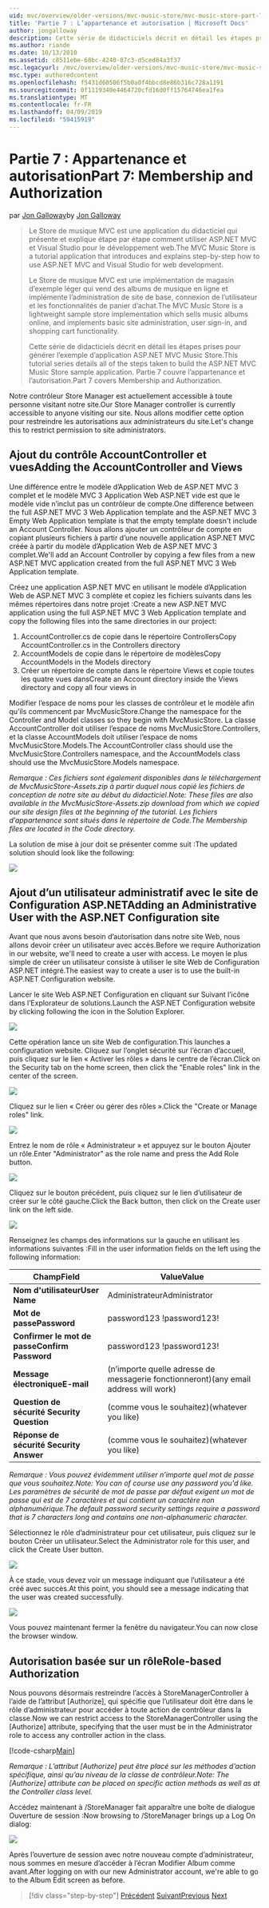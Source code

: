 ```yaml
---
uid: mvc/overview/older-versions/mvc-music-store/mvc-music-store-part-7
title: 'Partie 7 : L’appartenance et autorisation | Microsoft Docs'
author: jongalloway
description: Cette série de didacticiels décrit en détail les étapes prises pour générer l’exemple d’application ASP.NET MVC Music Store. Partie 7 couvre l’appartenance et l’autorisation.
ms.author: riande
ms.date: 10/13/2010
ms.assetid: c8511ebe-68bc-4240-87c3-d5ced84a3f37
msc.legacyurl: /mvc/overview/older-versions/mvc-music-store/mvc-music-store-part-7
msc.type: authoredcontent
ms.openlocfilehash: f5431d60506f5b0a0f4bbcd8e86b316c728a1191
ms.sourcegitcommit: 0f1119340e4464720cfd16d0ff15764746ea1fea
ms.translationtype: MT
ms.contentlocale: fr-FR
ms.lasthandoff: 04/09/2019
ms.locfileid: "59415919"
---
```

# <a name="part-7-membership-and-authorization"></a><span data-ttu-id="77438-104">Partie 7 : Appartenance et autorisation</span><span class="sxs-lookup"><span data-stu-id="77438-104">Part 7: Membership and Authorization</span></span>

<span data-ttu-id="77438-105">par [Jon Galloway](https://github.com/jongalloway)</span><span class="sxs-lookup"><span data-stu-id="77438-105">by [Jon Galloway](https://github.com/jongalloway)</span></span>

> <span data-ttu-id="77438-106">Le Store de musique MVC est une application du didacticiel qui présente et explique étape par étape comment utiliser ASP.NET MVC et Visual Studio pour le développement web.</span><span class="sxs-lookup"><span data-stu-id="77438-106">The MVC Music Store is a tutorial application that introduces and explains step-by-step how to use ASP.NET MVC and Visual Studio for web development.</span></span>  
>   
> <span data-ttu-id="77438-107">Le Store de musique MVC est une implémentation de magasin d’exemple léger qui vend des albums de musique en ligne et implémente l’administration de site de base, connexion de l’utilisateur et les fonctionnalités de panier d’achat.</span><span class="sxs-lookup"><span data-stu-id="77438-107">The MVC Music Store is a lightweight sample store implementation which sells music albums online, and implements basic site administration, user sign-in, and shopping cart functionality.</span></span>  
>   
> <span data-ttu-id="77438-108">Cette série de didacticiels décrit en détail les étapes prises pour générer l’exemple d’application ASP.NET MVC Music Store.</span><span class="sxs-lookup"><span data-stu-id="77438-108">This tutorial series details all of the steps taken to build the ASP.NET MVC Music Store sample application.</span></span> <span data-ttu-id="77438-109">Partie 7 couvre l’appartenance et l’autorisation.</span><span class="sxs-lookup"><span data-stu-id="77438-109">Part 7 covers Membership and Authorization.</span></span>


<span data-ttu-id="77438-110">Notre contrôleur Store Manager est actuellement accessible à toute personne visitant notre site.</span><span class="sxs-lookup"><span data-stu-id="77438-110">Our Store Manager controller is currently accessible to anyone visiting our site.</span></span> <span data-ttu-id="77438-111">Nous allons modifier cette option pour restreindre les autorisations aux administrateurs du site.</span><span class="sxs-lookup"><span data-stu-id="77438-111">Let's change this to restrict permission to site administrators.</span></span>

## <a name="adding-the-accountcontroller-and-views"></a><span data-ttu-id="77438-112">Ajout du contrôle AccountController et vues</span><span class="sxs-lookup"><span data-stu-id="77438-112">Adding the AccountController and Views</span></span>

<span data-ttu-id="77438-113">Une différence entre le modèle d’Application Web de ASP.NET MVC 3 complet et le modèle MVC 3 Application Web ASP.NET vide est que le modèle vide n’inclut pas un contrôleur de compte.</span><span class="sxs-lookup"><span data-stu-id="77438-113">One difference between the full ASP.NET MVC 3 Web Application template and the ASP.NET MVC 3 Empty Web Application template is that the empty template doesn't include an Account Controller.</span></span> <span data-ttu-id="77438-114">Nous allons ajouter un contrôleur de compte en copiant plusieurs fichiers à partir d’une nouvelle application ASP.NET MVC créée à partir du modèle d’Application Web de ASP.NET MVC 3 complet.</span><span class="sxs-lookup"><span data-stu-id="77438-114">We'll add an Account Controller by copying a few files from a new ASP.NET MVC application created from the full ASP.NET MVC 3 Web Application template.</span></span>

<span data-ttu-id="77438-115">Créez une application ASP.NET MVC en utilisant le modèle d’Application Web de ASP.NET MVC 3 complète et copiez les fichiers suivants dans les mêmes répertoires dans notre projet :</span><span class="sxs-lookup"><span data-stu-id="77438-115">Create a new ASP.NET MVC application using the full ASP.NET MVC 3 Web Application template and copy the following files into the same directories in our project:</span></span>

1. <span data-ttu-id="77438-116">AccountController.cs de copie dans le répertoire Controllers</span><span class="sxs-lookup"><span data-stu-id="77438-116">Copy AccountController.cs in the Controllers directory</span></span>
2. <span data-ttu-id="77438-117">AccountModels de copie dans le répertoire de modèles</span><span class="sxs-lookup"><span data-stu-id="77438-117">Copy AccountModels in the Models directory</span></span>
3. <span data-ttu-id="77438-118">Créer un répertoire de compte dans le répertoire Views et copie toutes les quatre vues dans</span><span class="sxs-lookup"><span data-stu-id="77438-118">Create an Account directory inside the Views directory and copy all four views in</span></span>

<span data-ttu-id="77438-119">Modifier l’espace de noms pour les classes de contrôleur et le modèle afin qu’ils commencent par MvcMusicStore.</span><span class="sxs-lookup"><span data-stu-id="77438-119">Change the namespace for the Controller and Model classes so they begin with MvcMusicStore.</span></span> <span data-ttu-id="77438-120">La classe AccountController doit utiliser l’espace de noms MvcMusicStore.Controllers, et la classe AccountModels doit utiliser l’espace de noms MvcMusicStore.Models.</span><span class="sxs-lookup"><span data-stu-id="77438-120">The AccountController class should use the MvcMusicStore.Controllers namespace, and the AccountModels class should use the MvcMusicStore.Models namespace.</span></span>

*<span data-ttu-id="77438-121">Remarque : Ces fichiers sont également disponibles dans le téléchargement de MvcMusicStore-Assets.zip à partir duquel nous copié les fichiers de conception de notre site au début du didacticiel.</span><span class="sxs-lookup"><span data-stu-id="77438-121">Note: These files are also available in the MvcMusicStore-Assets.zip download from which we copied our site design files at the beginning of the tutorial.</span></span> <span data-ttu-id="77438-122">Les fichiers d’appartenance sont situés dans le répertoire de Code.</span><span class="sxs-lookup"><span data-stu-id="77438-122">The Membership files are located in the Code directory.</span></span>*

<span data-ttu-id="77438-123">La solution de mise à jour doit se présenter comme suit :</span><span class="sxs-lookup"><span data-stu-id="77438-123">The updated solution should look like the following:</span></span>

![](mvc-music-store-part-7/_static/image1.png)

## <a name="adding-an-administrative-user-with-the-aspnet-configuration-site"></a><span data-ttu-id="77438-124">Ajout d’un utilisateur administratif avec le site de Configuration ASP.NET</span><span class="sxs-lookup"><span data-stu-id="77438-124">Adding an Administrative User with the ASP.NET Configuration site</span></span>

<span data-ttu-id="77438-125">Avant que nous avons besoin d’autorisation dans notre site Web, nous allons devoir créer un utilisateur avec accès.</span><span class="sxs-lookup"><span data-stu-id="77438-125">Before we require Authorization in our website, we'll need to create a user with access.</span></span> <span data-ttu-id="77438-126">Le moyen le plus simple de créer un utilisateur consiste à utiliser le site Web de Configuration ASP.NET intégré.</span><span class="sxs-lookup"><span data-stu-id="77438-126">The easiest way to create a user is to use the built-in ASP.NET Configuration website.</span></span>

<span data-ttu-id="77438-127">Lancer le site Web ASP.NET Configuration en cliquant sur Suivant l’icône dans l’Explorateur de solutions.</span><span class="sxs-lookup"><span data-stu-id="77438-127">Launch the ASP.NET Configuration website by clicking following the icon in the Solution Explorer.</span></span>

![](mvc-music-store-part-7/_static/image2.png)

<span data-ttu-id="77438-128">Cette opération lance un site Web de configuration.</span><span class="sxs-lookup"><span data-stu-id="77438-128">This launches a configuration website.</span></span> <span data-ttu-id="77438-129">Cliquez sur l’onglet sécurité sur l’écran d’accueil, puis cliquez sur le lien « Activer les rôles » dans le centre de l’écran.</span><span class="sxs-lookup"><span data-stu-id="77438-129">Click on the Security tab on the home screen, then click the "Enable roles" link in the center of the screen.</span></span>

![](mvc-music-store-part-7/_static/image3.png)

<span data-ttu-id="77438-130">Cliquez sur le lien « Créer ou gérer des rôles ».</span><span class="sxs-lookup"><span data-stu-id="77438-130">Click the "Create or Manage roles" link.</span></span>

![](mvc-music-store-part-7/_static/image4.png)

<span data-ttu-id="77438-131">Entrez le nom de rôle « Administrateur » et appuyez sur le bouton Ajouter un rôle.</span><span class="sxs-lookup"><span data-stu-id="77438-131">Enter "Administrator" as the role name and press the Add Role button.</span></span>

![](mvc-music-store-part-7/_static/image5.png)

<span data-ttu-id="77438-132">Cliquez sur le bouton précédent, puis cliquez sur le lien d’utilisateur de créer sur le côté gauche.</span><span class="sxs-lookup"><span data-stu-id="77438-132">Click the Back button, then click on the Create user link on the left side.</span></span>

![](mvc-music-store-part-7/_static/image6.png)

<span data-ttu-id="77438-133">Renseignez les champs des informations sur la gauche en utilisant les informations suivantes :</span><span class="sxs-lookup"><span data-stu-id="77438-133">Fill in the user information fields on the left using the following information:</span></span>

| **<span data-ttu-id="77438-134">Champ</span><span class="sxs-lookup"><span data-stu-id="77438-134">Field</span></span>** | **<span data-ttu-id="77438-135">Value</span><span class="sxs-lookup"><span data-stu-id="77438-135">Value</span></span>** |
| --- | --- |
| **<span data-ttu-id="77438-136">Nom d'utilisateur</span><span class="sxs-lookup"><span data-stu-id="77438-136">User Name</span></span>** | <span data-ttu-id="77438-137">Administrateur</span><span class="sxs-lookup"><span data-stu-id="77438-137">Administrator</span></span> |
| **<span data-ttu-id="77438-138">Mot de passe</span><span class="sxs-lookup"><span data-stu-id="77438-138">Password</span></span>** | <span data-ttu-id="77438-139">password123 !</span><span class="sxs-lookup"><span data-stu-id="77438-139">password123!</span></span> |
| **<span data-ttu-id="77438-140">Confirmer le mot de passe</span><span class="sxs-lookup"><span data-stu-id="77438-140">Confirm Password</span></span>** | <span data-ttu-id="77438-141">password123 !</span><span class="sxs-lookup"><span data-stu-id="77438-141">password123!</span></span> |
| **<span data-ttu-id="77438-142">Message électronique</span><span class="sxs-lookup"><span data-stu-id="77438-142">E-mail</span></span>** | <span data-ttu-id="77438-143">(n’importe quelle adresse de messagerie fonctionneront)</span><span class="sxs-lookup"><span data-stu-id="77438-143">(any email address will work)</span></span> |
| **<span data-ttu-id="77438-144">Question de sécurité </span><span class="sxs-lookup"><span data-stu-id="77438-144">Security Question</span></span>** | <span data-ttu-id="77438-145">(comme vous le souhaitez)</span><span class="sxs-lookup"><span data-stu-id="77438-145">(whatever you like)</span></span> |
| **<span data-ttu-id="77438-146">Réponse de sécurité </span><span class="sxs-lookup"><span data-stu-id="77438-146">Security Answer</span></span>** | <span data-ttu-id="77438-147">(comme vous le souhaitez)</span><span class="sxs-lookup"><span data-stu-id="77438-147">(whatever you like)</span></span> |

*<span data-ttu-id="77438-148">Remarque : Vous pouvez évidemment utiliser n’importe quel mot de passe que vous souhaitez.</span><span class="sxs-lookup"><span data-stu-id="77438-148">Note: You can of course use any password you'd like.</span></span> <span data-ttu-id="77438-149">Les paramètres de sécurité de mot de passe par défaut exigent un mot de passe qui est de 7 caractères et qui contient un caractère non alphanumérique.</span><span class="sxs-lookup"><span data-stu-id="77438-149">The default password security settings require a password that is 7 characters long and contains one non-alphanumeric character.</span></span>*

<span data-ttu-id="77438-150">Sélectionnez le rôle d’administrateur pour cet utilisateur, puis cliquez sur le bouton Créer un utilisateur.</span><span class="sxs-lookup"><span data-stu-id="77438-150">Select the Administrator role for this user, and click the Create User button.</span></span>

![](mvc-music-store-part-7/_static/image7.png)

<span data-ttu-id="77438-151">À ce stade, vous devez voir un message indiquant que l’utilisateur a été créé avec succès.</span><span class="sxs-lookup"><span data-stu-id="77438-151">At this point, you should see a message indicating that the user was created successfully.</span></span>

![](mvc-music-store-part-7/_static/image8.png)

<span data-ttu-id="77438-152">Vous pouvez maintenant fermer la fenêtre du navigateur.</span><span class="sxs-lookup"><span data-stu-id="77438-152">You can now close the browser window.</span></span>

## <a name="role-based-authorization"></a><span data-ttu-id="77438-153">Autorisation basée sur un rôle</span><span class="sxs-lookup"><span data-stu-id="77438-153">Role-based Authorization</span></span>

<span data-ttu-id="77438-154">Nous pouvons désormais restreindre l’accès à StoreManagerController à l’aide de l’attribut [Authorize], qui spécifie que l’utilisateur doit être dans le rôle d’administrateur pour accéder à toute action de contrôleur dans la classe.</span><span class="sxs-lookup"><span data-stu-id="77438-154">Now we can restrict access to the StoreManagerController using the [Authorize] attribute, specifying that the user must be in the Administrator role to access any controller action in the class.</span></span>

[!code-csharp[Main](mvc-music-store-part-7/samples/sample1.cs)]

*<span data-ttu-id="77438-155">Remarque : L’attribut [Authorize] peut être placé sur les méthodes d’action spécifique, ainsi qu’au niveau de la classe de contrôleur.</span><span class="sxs-lookup"><span data-stu-id="77438-155">Note: The [Authorize] attribute can be placed on specific action methods as well as at the Controller class level.</span></span>*

<span data-ttu-id="77438-156">Accédez maintenant à /StoreManager fait apparaître une boîte de dialogue Ouverture de session :</span><span class="sxs-lookup"><span data-stu-id="77438-156">Now browsing to /StoreManager brings up a Log On dialog:</span></span>

![](mvc-music-store-part-7/_static/image9.png)

<span data-ttu-id="77438-157">Après l’ouverture de session avec notre nouveau compte d’administrateur, nous sommes en mesure d’accéder à l’écran Modifier Album comme avant.</span><span class="sxs-lookup"><span data-stu-id="77438-157">After logging on with our new Administrator account, we're able to go to the Album Edit screen as before.</span></span>

> [!div class="step-by-step"]
> <span data-ttu-id="77438-158">[Précédent](mvc-music-store-part-6.md)
> [Suivant](mvc-music-store-part-8.md)</span><span class="sxs-lookup"><span data-stu-id="77438-158">[Previous](mvc-music-store-part-6.md)
[Next](mvc-music-store-part-8.md)</span></span>

